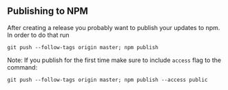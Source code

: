 ## Publishing to NPM

After creating a release you probably want to publish your updates to npm. In order to do that run

```git push --follow-tags origin master; npm publish```

Note: If you publish for the first time make sure to include `access` flag to the command:

```git push --follow-tags origin master; npm publish --access public```